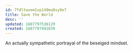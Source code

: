 ```yaml
---
id: 7fdltwuem1xp149ma8sy9e7
title: Save the World
desc: ''
updated: 1687797536129
created: 1687797492839
---
```


An actually sympathetic portrayal of the beseiged mindset. 


